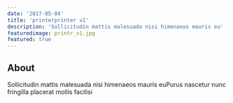 ```yaml
---
date: '2017-05-04'
title: 'printerprinter v1'
description: 'Sollicitudin mattis malesuada nisi himenaeos mauris eu'
featuredimage: printr_v1.jpg
featured: true
---
```


## About

Sollicitudin mattis malesuada nisi himenaeos mauris euPurus nascetur nunc fringilla placerat mollis facilisi
